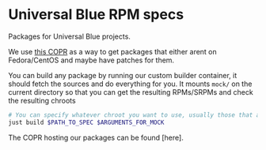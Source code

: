 # Universal Blue RPM specs

Packages for Universal Blue projects.

We use [this COPR](https://copr.fedorainfracloud.org/coprs/ublue-os/staging) as a way to get packages that either arent on Fedora/CentOS and maybe have patches for them.

You can build any package by running our custom builder container, it should fetch the sources and do everything for you.
It mounts `mock/` on the current directory so that you can get the resulting RPMs/SRPMs and check the resulting chroots 

```bash
# You can specify whatever chroot you want to use, usually those that are supported on COPR should work
just build $PATH_TO_SPEC $ARGUMENTS_FOR_MOCK
```

The COPR hosting our packages can be found [here].
